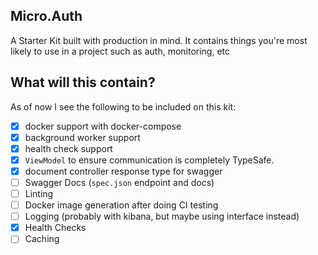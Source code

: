 ## Micro.Auth
A Starter Kit built with production in mind.
It contains things you're most likely to use in a project such as auth, monitoring, etc

## What will this contain?
As of now I see the following to be included on this kit:

- [x] docker support with docker-compose
- [x] background worker support
- [x] health check support
- [x] `ViewModel` to ensure communication is completely TypeSafe.
- [x] document controller response type for swagger
- [ ] Swagger Docs (`spec.json` endpoint and docs)
- [ ] Linting
- [ ] Docker image generation after doing CI testing
- [ ] Logging (probably with kibana, but maybe using interface instead)
- [x] Health Checks
- [ ] Caching
